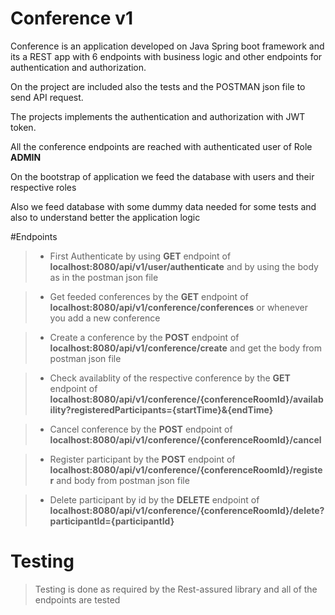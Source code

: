 # Conference v1

Conference is an application developed on Java Spring boot framework and its a REST app with 6 endpoints with business logic and other endpoints for authentication
and authorization.

On the project are included also the tests and the POSTMAN json file to send API request.

The projects implements the authentication and authorization with JWT token.

All the conference endpoints are reached with authenticated user of Role <strong>ADMIN</strong>

On the bootstrap of application we feed the database with users and their respective roles

Also we feed database with some dummy data needed for some tests and also to understand better the application logic

#Endpoints

>- First Authenticate by using <strong>GET</strong> endpoint of <strong>localhost:8080/api/v1/user/authenticate</strong> and by using the body as in the postman json file

>- Get feeded conferences by the <strong>GET</strong> endpoint of <strong>localhost:8080/api/v1/conference/conferences</strong> or whenever you add a new conference

>- Create a conference by the <strong>POST</strong> endpoint of <strong>localhost:8080/api/v1/conference/create</strong> and get the body from postman json file

>- Check availablity of the respective conference by the <strong>GET</strong> endpoint of <strong>localhost:8080/api/v1/conference/{conferenceRoomId}/availability?registeredParticipants={startTime}&{endTime}</strong>

>- Cancel conference by the <strong>POST</strong> endpoint of <strong>localhost:8080/api/v1/conference/{conferenceRoomId}/cancel</strong>

>- Register participant by the <strong>POST</strong> endpoint of <strong>localhost:8080/api/v1/conference/{conferenceRoomId}/register</strong> and body from postman json file

>- Delete participant by id by the <strong>DELETE</strong> endpoint of <strong>localhost:8080/api/v1/conference/{conferenceRoomId}/delete?participantId={participantId}</strong>

# Testing 
> Testing is done as required by the Rest-assured library and all of the endpoints are tested
